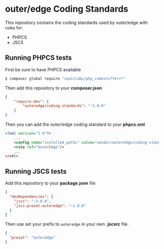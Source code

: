 # outer/edge Coding Standards

This repository contains the coding standards used by outer/edge with rules for:

 - PHPCS
 - JSCS
 
## Running PHPCS tests

First be sure to have PHPCS available

```bash
$ composer global require "squizlabs/php_codesniffer=*"
```

Then add this repository to your **composer.json**

```json
{
    "require-dev": {
        "outeredge/coding-standards": "~1.0.0"
    }
}
```

Then you can add the outer/edge coding standard to your **phpcs.xml**

```xml
<?xml version="1.0"?>
    ...
    <config name="installed_paths" value="vendor/outeredge/coding-standards"/>
    <rule ref="OuterEdge"/>
    ...
</xml>
```

## Running JSCS tests

Add this repository to your **package.json** file

```json
{
  "devDependencies": {
    "jscs": "~3.0.6",
    "jscs-preset-outeredge": "~1.0.0"
  }
}
```

Then use set your prefix to `outeredge` in your own **.jscsrc** file.

```json
{
  "preset": "outeredge"
}
```
